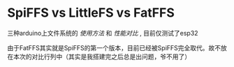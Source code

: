 # SpiFFS vs LittleFS vs FatFFS

三种arduino上文件系统的 *使用方法* 和 *性能对比* , 目前仅测试了esp32

由于FatFFS其实就是SpiFFS的第一个版本，目前已经被SpiFFS完全取代。故不放在本次的对比行列中（其实是我搭建完之后总是出问题，爷不用了）
